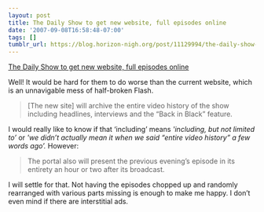 ```yaml
---
layout: post
title: The Daily Show to get new website, full episodes online
date: '2007-09-08T16:58:48-07:00'
tags: []
tumblr_url: https://blog.horizon-nigh.org/post/11129994/the-daily-show-to-get-new-website-full-episodes
---
```

[The Daily Show to get new website, full episodes online](http://www.nytimes.com/reuters/technology/tech-mtvnetworks.html?ex=1346817600&en=302931c753190e43&ei=5090&partner=rssuserland&emc=rss)  

Well! It would be hard for them to do worse than the current website, which is an unnavigable mess of half-broken Flash.

> [The new site] will archive the entire video history of the show including headlines, interviews and the “Back in Black” feature.

I would really like to know if that ‘including’ means _'including, but not limited to’_ or _'we didn’t actually mean it when we said “entire video history” a few words ago’._ However:

> The portal also will present the previous evening’s episode in its entirety an hour or two after its broadcast.

I will settle for that. Not having the episodes chopped up and randomly rearranged with various parts missing is enough to make me happy. I don’t even mind if there are interstitial ads.


